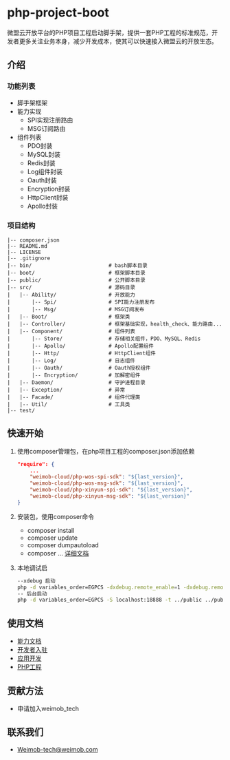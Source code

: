 # php-project-boot
微盟云开放平台的PHP项目工程启动脚手架，提供一套PHP工程的标准规范，开发者更多关注业务本身，减少开发成本，使其可以快速接入微盟云的开放生态。

## 介绍
### 功能列表
* 脚手架框架
* 能力实现
	* SPI实现注册路由
	* MSG订阅路由
* 组件列表
	* PDO封装
	* MySQL封装
	* Redis封装
	* Log组件封装
	* Oauth封装
	* Encryption封装
	* HttpClient封装
	* Apollo封装

### 项目结构
	
```
|-- composer.json
|-- README.md
|-- LICENSE
|-- .gitignore
|-- bin/                         # bash脚本目录
|-- boot/                        # 框架脚本目录
|-- public/                      # 公开脚本目录
|-- src/                         # 源码目录
|   |-- Ability/                 # 开放能力
|       |-- Spi/                 # SPI能力注册发布
|       |-- Msg/                 # MSG订阅发布
|   |-- Boot/                    # 框架类
|   |-- Controller/              # 框架基础实现，health_check、能力路由...
|   |-- Component/               # 组件列表
|       |-- Store/               # 存储相关组件，PDO、MySQL、Redis
|       |-- Apollo/              # Apollo配置组件
|       |-- Http/                # HttpClient组件
|       |-- Log/                 # 日志组件
|       |-- Oauth/               # Oauth授权组件
|       |-- Encryption/          # 加解密组件
|   |-- Daemon/                  # 守护进程目录
|   |-- Exception/               # 异常
|   |-- Facade/                  # 组件代理类
|   |-- Util/                    # 工具类
|-- test/
```

## 快速开始
1. 使用composer管理包，在php项目工程的composer.json添加依赖
	
	``` json
	"require": {
		... 
		"weimob-cloud/php-wos-spi-sdk": "${last_version}",
		"weimob-cloud/php-wos-msg-sdk": "${last_version}",
		"weimob-cloud/php-xinyun-spi-sdk": "${last_version}",
		"weimob-cloud/php-xinyun-msg-sdk": "${last_version}"
	}
	```
2. 安装包，使用composer命令
	* composer install
	* composer update
	* composer dumpautoload
	* composer ... [详细文档](https://getcomposer.org/)
3. 本地调试启

	``` bash
	--xdebug 启动
	php -d variables_order=EGPCS -dxdebug.remote_enable=1 -dxdebug.remote_mode=req -dxdebug.remote_port=9000 -dxdebug.remote_host=127.0.0.1 -dxdebug.remote_autostart=1 -S localhost:18888 -t ../public ../public/index.php
	-- 后台启动
	php -d variables_order=EGPCS -S localhost:18888 -t ../public ../public/index.php
	``` 

## 使用文档
* [能力文档](http://doc.weimobcloud.com/list?tag=2396&menuId=19&childMenuId=1&isold=2)
* [开发者入驻](http://doc.weimobcloud.com/word?menuId=46&childMenuId=47&tag=2970&isold=2)
* [应用开发](http://doc.weimobcloud.com/word?menuId=53&childMenuId=54&tag=2488&isold=2)
* [PHP工程](http://doc.weimobcloud.com/word?menuId=53&childMenuId=54&tag=2488&isold=2)

## 贡献方法
* 申请加入weimob_tech

## 联系我们
* Weimob-tech@weimob.com
